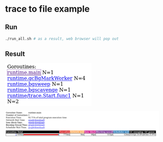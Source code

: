 # trace to file example

## Run

```bash
./run_all.sh # as a result, web browser will pop out
```

## Result

![Trace results in web browser](trace.png)

![goroutine](goroutine.png)
